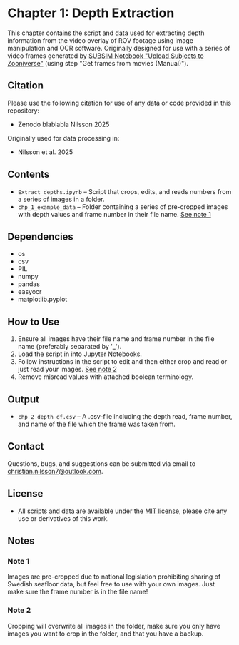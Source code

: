 # Chapter 1: Depth Extraction  

This chapter contains the script and data used for extracting depth information from the video overlay of ROV footage using image manipulation and OCR software. Originally designed for use with a series of video frames generated by [SUBSIM Notebook "Upload Subjects to Zooniverse"](https://github.com/ocean-data-factory-sweden/kso/blob/dev/notebooks/classify/Upload_subjects_to_Zooniverse.ipynb "Upload Subjects to Zooniverse (GitHub)") (using step "Get frames from movies (Manual)").

## **Citation**
Please use the following citation for use of any data or code provided in this repository:
- Zenodo blablabla Nilsson 2025

Originally used for data processing in:
- Nilsson et al. 2025

## **Contents**  
- `Extract_depths.ipynb` – Script that crops, edits, and reads numbers from a series of images in a folder.  
- `chp_1_example_data` – Folder containing a series of pre-cropped images with depth values and frame number in their file name. [See note 1](#note-1)


## **Dependencies**
- os
- csv
- PIL
- numpy
- pandas
- easyocr
- matplotlib.pyplot

## **How to Use**  
1. Ensure all images have their file name and frame number in the file name (preferably separated by '_').
2. Load the script in into Jupyter Notebooks.
3. Follow instructions in the script to edit and then either crop and read or just read your images. [See note 2](#note-2)
4. Remove misread values with attached boolean terminology.

## **Output**
- `chp_2_depth_df.csv` – A .csv-file including the depth read, frame number, and name of the file which the frame was taken from.

## **Contact**
Questions, bugs, and suggestions can be submitted via email to christian.nilsson7@outlook.com.

## **License**
- All scripts and data are available under the [MIT license](https://mit-license.org/), please cite any use or derivatives of this work.

## **Notes**
### <a id="note-1"></a>Note 1
Images are pre-cropped due to national legislation prohibiting sharing of Swedish seafloor data, but feel free to use with your own images. Just make sure the frame number is in the file name!

### <a id="note-2"></a>Note 2
Cropping will overwrite all images in the folder, make sure you only have images you want to crop in the folder, and that you have a backup. 
